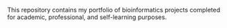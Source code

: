 This repository contains my portfolio of bioinformatics projects completed for academic, professional, and self-learning purposes.

